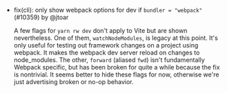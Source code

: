 - fix(cli): only show webpack options for dev if `bundler = "webpack"` (#10359) by @jtoar

  A few flags for `yarn rw dev` don't apply to Vite but are shown nevertheless. One of them, `watchNodeModules`, is legacy at this point. It's only useful for testing out framework changes on a project using webpack. It makes the webpack dev server reload on changes to node_modules. The other, `forward` (aliased `fwd`) isn't fundamentally Webpack specific, but has been broken for quite a while because the fix is nontrivial. It seems better to hide these flags for now, otherwise we're just advertising broken or no-op behavior.
